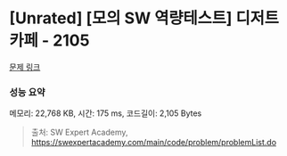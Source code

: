 # [Unrated] [모의 SW 역량테스트] 디저트 카페 - 2105 

[문제 링크](https://swexpertacademy.com/main/code/problem/problemDetail.do?contestProbId=AV5VwAr6APYDFAWu) 

### 성능 요약

메모리: 22,768 KB, 시간: 175 ms, 코드길이: 2,105 Bytes



> 출처: SW Expert Academy, https://swexpertacademy.com/main/code/problem/problemList.do